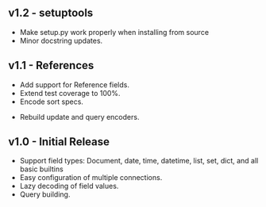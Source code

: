 ## v1.2 - setuptools
* Make setup.py work properly when installing from source
* Minor docstring updates.

## v1.1 - References
+ Add support for Reference fields.
+ Extend test coverage to 100%.
+ Encode sort specs.
* Rebuild update and query encoders.

## v1.0 - Initial Release
+ Support field types: Document, date, time, datetime, list, set, dict, and all basic builtins
+ Easy configuration of multiple connections.
+ Lazy decoding of field values.
+ Query building.
